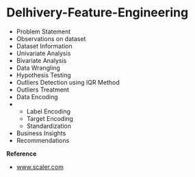# Delhivery-Feature-Engineering

* Problem Statement
* Observations on dataset
* Dataset Information
* Univariate Analysis
* Bivariate Analysis
* Data Wrangling
* Hypothesis Testing
* Outliers Detection using IQR Method
* Outliers Treatment
* Data Encoding
* * Label Encoding
  * Target Encoding
  * Standardization
* Business Insights
* Recommendations

**Reference**
* www.scaler.com
